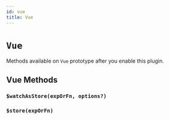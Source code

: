 ```yaml
---
id: vue
title: Vue
---
```


# `Vue`

Methods available on `Vue` prototype after you enable this plugin.

## Vue Methods

### `$watchAsStore(expOrFn, options?)`

### `$store(expOrFn)`
